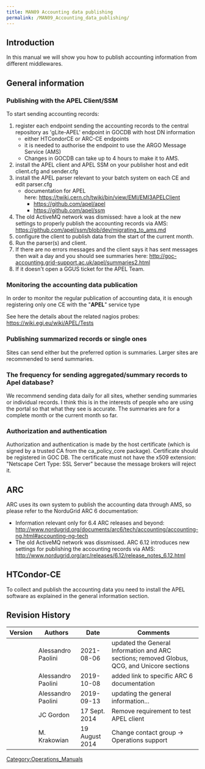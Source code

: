 ```yaml
---
title: MAN09 Accounting data publishing
permalink: /MAN09_Accounting_data_publishing/
---
```


## Introduction

In this manual we will show you how to publish accounting information
from different middlewares.

## General information

### Publishing with the APEL Client/SSM

To start sending accounting records:

1.  register each endpoint sending the accounting records to the central
    repository as 'gLite-APEL' endpoint in GOCDB with host DN
    information
      - either HTCondorCE or ARC-CE endpoints
      - it is needed to authorise the endpoint to use the ARGO Message
        Service (AMS)
      - Changes in GOCDB can take up to 4 hours to make it to AMS.
2.  install the APEL client and APEL SSM on your publisher host and edit
    client.cfg and sender.cfg
3.  install the APEL parser relevant to your batch system on each CE and
    edit parser.cfg
      - documentation for APEL
        here: <https://twiki.cern.ch/twiki/bin/view/EMI/EMI3APELClient>
          - <https://github.com/apel/apel>
          - <https://github.com/apel/ssm>
4.  The old ActiveMQ network was dismissed: have a look at the new
    settings to properly publish the accounting records via AMS:
    <https://github.com/apel/ssm/blob/dev/migrating_to_ams.md>
5.  configure the client to publish data from the start of the current
    month. 
6.  Run the parser(s) and client. 
7.  If there are no errors messages and the client says it has sent
    messages then wait a day and you should see summaries here:
    <http://goc-accounting.grid-support.ac.uk/apel/summaries2.html>
8.  If it doesn't open a GGUS ticket for the APEL Team.

### Monitoring the accounting data publication

In order to monitor the regular publication of accounting data, it is
enough registering only one CE with the "**APEL**" service type

See here the details about the related nagios probes:
<https://wiki.egi.eu/wiki/APEL/Tests>

### Publishing summarized records or single ones

Sites can send either but the preferred option is summaries. Larger
sites are recommended to send summaries.

### The frequency for sending aggregated/summary records to Apel database?

We recommend sending data daily for all sites, whether sending summaries
or individual records. I think this is in the interests of people who
are using the portal so that what they see is accurate. The summaries
are for a complete month or the current month so far.

### Authorization and authentication

Authorization and authentication is made by the host certificate (which
is signed by a trusted CA from the ca_policy_core package).
Certificate should be registered in GOC DB. The certificate must not
have the x509 extension: "Netscape Cert Type: SSL Server" because the
message brokers will reject it.

## ARC

ARC uses its own system to publish the accounting data through AMS, so
please refer to the NorduGrid ARC 6 documentation:

  - Information relevant only for 6.4 ARC releases and beyond:
    <http://www.nordugrid.org/documents/arc6/tech/accounting/accounting-ng.html#accounting-ng-tech>
  - The old ActiveMQ network was dissmissed. ARC 6.12 introduces new
    settings for publishing the accounting records via AMS:
    <http://www.nordugrid.org/arc/releases/6.12/release_notes_6.12.html>

## HTCondor-CE

To collect and publish the accounting data you need to install the APEL
software as explained in the general information section.

## Revision History

| Version | Authors            | Date           | Comments                                                                                    |
| ------- | ------------------ | -------------- | ------------------------------------------------------------------------------------------- |
|         | Alessandro Paolini | 2021-08-06     | updated the General Information and ARC sections; removed Globus, QCG, and Unicore sections |
|         | Alessandro Paolini | 2019-10-08     | added link to specific ARC 6 documentation                                                  |
|         | Alessandro Paolini | 2019-09-13     | updating the general information...                                                         |
|         | JC Gordon          | 17 Sept. 2014  | Remove requirement to test APEL client                                                      |
|         | M. Krakowian       | 19 August 2014 | Change contact group -\> Operations support                                                 |

[Category:Operations_Manuals](/Category:Operations_Manuals "wikilink")